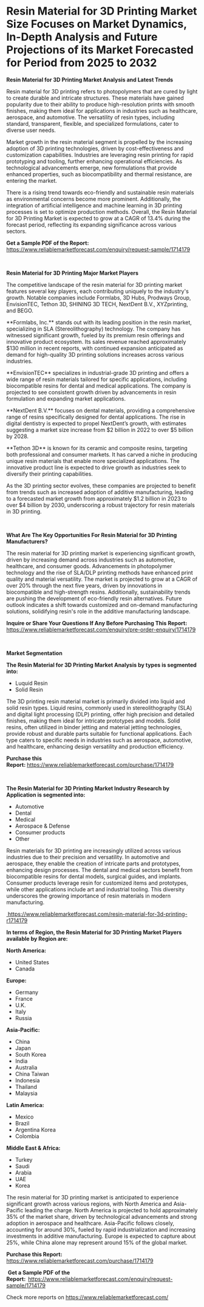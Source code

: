 <p><h1>Resin Material for 3D Printing Market Size Focuses on Market Dynamics, In-Depth Analysis and Future Projections of its Market Forecasted for Period from 2025 to 2032</h1></p><p><strong>Resin Material for 3D Printing Market Analysis and Latest Trends</strong></p>
<p><p>Resin material for 3D printing refers to photopolymers that are cured by light to create durable and intricate structures. These materials have gained popularity due to their ability to produce high-resolution prints with smooth finishes, making them ideal for applications in industries such as healthcare, aerospace, and automotive. The versatility of resin types, including standard, transparent, flexible, and specialized formulations, cater to diverse user needs.</p><p>Market growth in the resin material segment is propelled by the increasing adoption of 3D printing technologies, driven by cost-effectiveness and customization capabilities. Industries are leveraging resin printing for rapid prototyping and tooling, further enhancing operational efficiencies. As technological advancements emerge, new formulations that provide enhanced properties, such as biocompatibility and thermal resistance, are entering the market.</p><p>There is a rising trend towards eco-friendly and sustainable resin materials as environmental concerns become more prominent. Additionally, the integration of artificial intelligence and machine learning in 3D printing processes is set to optimize production methods. Overall, the Resin Material for 3D Printing Market is expected to grow at a CAGR of 13.4% during the forecast period, reflecting its expanding significance across various sectors.</p></p>
<p><strong>Get a Sample PDF of the Report:&nbsp;</strong> <a href="https://www.reliablemarketforecast.com/enquiry/request-sample/1714179?utm_campaign=2439&utm_medium=2&utm_source=Github&utm_content=ia&utm_term=28032025&utm_id=resin-material-for-3d-printing">https://www.reliablemarketforecast.com/enquiry/request-sample/1714179</a></p>
<p>&nbsp;</p>
<p><strong>Resin Material for 3D Printing Major Market Players</strong></p>
<p><p>The competitive landscape of the resin material for 3D printing market features several key players, each contributing uniquely to the industry's growth. Notable companies include Formlabs, 3D Hubs, Prodways Group, EnvisionTEC, Tethon 3D, SHINING 3D TECH, NextDent B.V., XYZprinting, and BEGO.</p><p>**Formlabs, Inc.** stands out with its leading position in the resin market, specializing in SLA (Stereolithography) technology. The company has witnessed significant growth, fueled by its premium resin offerings and innovative product ecosystem. Its sales revenue reached approximately $130 million in recent reports, with continued expansion anticipated as demand for high-quality 3D printing solutions increases across various industries.</p><p>**EnvisionTEC** specializes in industrial-grade 3D printing and offers a wide range of resin materials tailored for specific applications, including biocompatible resins for dental and medical applications. The company is projected to see consistent growth driven by advancements in resin formulation and expanding market applications.</p><p>**NextDent B.V.** focuses on dental materials, providing a comprehensive range of resins specifically designed for dental applications. The rise in digital dentistry is expected to propel NextDent’s growth, with estimates suggesting a market size increase from $2 billion in 2022 to over $5 billion by 2028.</p><p>**Tethon 3D** is known for its ceramic and composite resins, targeting both professional and consumer markets. It has carved a niche in producing unique resin materials that enable more specialized applications. The innovative product line is expected to drive growth as industries seek to diversify their printing capabilities.</p><p>As the 3D printing sector evolves, these companies are projected to benefit from trends such as increased adoption of additive manufacturing, leading to a forecasted market growth from approximately $1.2 billion in 2023 to over $4 billion by 2030, underscoring a robust trajectory for resin materials in 3D printing.</p></p>
<p>&nbsp;</p>
<p><strong>What Are The Key Opportunities For Resin Material for 3D Printing Manufacturers?</strong></p>
<p><p>The resin material for 3D printing market is experiencing significant growth, driven by increasing demand across industries such as automotive, healthcare, and consumer goods. Advancements in photopolymer technology and the rise of SLA/DLP printing methods have enhanced print quality and material versatility. The market is projected to grow at a CAGR of over 20% through the next five years, driven by innovations in biocompatible and high-strength resins. Additionally, sustainability trends are pushing the development of eco-friendly resin alternatives. Future outlook indicates a shift towards customized and on-demand manufacturing solutions, solidifying resin's role in the additive manufacturing landscape.</p></p>
<p><strong>Inquire or Share Your Questions If Any Before Purchasing This Report:</strong> <a href="https://www.reliablemarketforecast.com/enquiry/pre-order-enquiry/1714179?utm_campaign=2439&utm_medium=2&utm_source=Github&utm_content=ia&utm_term=28032025&utm_id=resin-material-for-3d-printing">https://www.reliablemarketforecast.com/enquiry/pre-order-enquiry/1714179</a></p>
<p>&nbsp;</p>
<p><strong>Market Segmentation</strong></p>
<p><strong>The Resin Material for 3D Printing Market Analysis by types is segmented into:</strong></p>
<p><ul><li>Luquid Resin</li><li>Solid Resin</li></ul></p>
<p><p>The 3D printing resin material market is primarily divided into liquid and solid resin types. Liquid resins, commonly used in stereolithography (SLA) and digital light processing (DLP) printing, offer high precision and detailed finishes, making them ideal for intricate prototypes and models. Solid resins, often utilized in binder jetting and material jetting technologies, provide robust and durable parts suitable for functional applications. Each type caters to specific needs in industries such as aerospace, automotive, and healthcare, enhancing design versatility and production efficiency.</p></p>
<p><strong>Purchase this Report:&nbsp;</strong><a href="https://www.reliablemarketforecast.com/purchase/1714179?utm_campaign=2439&utm_medium=2&utm_source=Github&utm_content=ia&utm_term=28032025&utm_id=resin-material-for-3d-printing">https://www.reliablemarketforecast.com/purchase/1714179</a></p>
<p>&nbsp;</p>
<p><strong>The Resin Material for 3D Printing Market Industry Research by Application is segmented into:</strong></p>
<p><ul><li>Automotive</li><li>Dental</li><li>Medical</li><li>Aerospace & Defense</li><li>Consumer products</li><li>Other</li></ul></p>
<p><p>Resin materials for 3D printing are increasingly utilized across various industries due to their precision and versatility. In automotive and aerospace, they enable the creation of intricate parts and prototypes, enhancing design processes. The dental and medical sectors benefit from biocompatible resins for dental models, surgical guides, and implants. Consumer products leverage resin for customized items and prototypes, while other applications include art and industrial tooling. This diversity underscores the growing importance of resin materials in modern manufacturing.</p></p>
<p><a href="https://www.reliablemarketforecast.com/resin-material-for-3d-printing-r1714179?utm_campaign=2439&utm_medium=2&utm_source=Github&utm_content=ia&utm_term=28032025&utm_id=resin-material-for-3d-printing">&nbsp;https://www.reliablemarketforecast.com/resin-material-for-3d-printing-r1714179</a></p>
<p><strong>In terms of Region, the Resin Material for 3D Printing Market Players available by Region are:</strong></p>
<p>
    <p> <strong> North America: </strong>
        <ul>
            <li>United States</li>
            <li>Canada</li>
        </ul>
        </p> 
    <p> <strong> Europe: </strong>
        <ul>
            <li>Germany</li>
            <li>France</li>
            <li>U.K.</li>
            <li>Italy</li>
            <li>Russia</li>
        </ul>
        </p> 
    <p> <strong> Asia-Pacific: </strong>
        <ul>
            <li>China</li>
            <li>Japan</li>
            <li>South Korea</li>
            <li>India</li>
            <li>Australia</li>
            <li>China Taiwan</li>
            <li>Indonesia</li>
            <li>Thailand</li>
            <li>Malaysia</li>
        </ul>
        </p> 
    <p> <strong> Latin America: </strong>
        <ul>
            <li>Mexico</li>
            <li>Brazil</li>
            <li>Argentina Korea</li>
            <li>Colombia</li>
        </ul>
        </p> 
    <p> <strong> Middle East & Africa: </strong>
        <ul>
            <li>Turkey</li>
            <li>Saudi</li>
            <li>Arabia</li>
            <li>UAE</li>
            <li>Korea</li>
        </ul>
    </p>
    </p>
<p><p>The resin material for 3D printing market is anticipated to experience significant growth across various regions, with North America and Asia-Pacific leading the charge. North America is projected to hold approximately 35% of the market share, driven by technological advancements and strong adoption in aerospace and healthcare. Asia-Pacific follows closely, accounting for around 30%, fueled by rapid industrialization and increasing investments in additive manufacturing. Europe is expected to capture about 25%, while China alone may represent around 15% of the global market.</p></p>
<p><strong>Purchase this Report: </strong><a href="https://www.reliablemarketforecast.com/purchase/1714179?utm_campaign=2439&utm_medium=2&utm_source=Github&utm_content=ia&utm_term=28032025&utm_id=resin-material-for-3d-printing">https://www.reliablemarketforecast.com/purchase/1714179</a></p>
<p>&nbsp;<strong>Get a Sample PDF of the Report:&nbsp;&nbsp;</strong><a href="https://www.reliablemarketforecast.com/enquiry/request-sample/1714179?utm_campaign=2439&utm_medium=2&utm_source=Github&utm_content=ia&utm_term=28032025&utm_id=resin-material-for-3d-printing">https://www.reliablemarketforecast.com/enquiry/request-sample/1714179</a></p>
<p><strong></strong></p>
<p>Check more reports on <a href="https://www.reliablemarketforecast.com/?utm_campaign=2439&utm_medium=2&utm_source=Github&utm_content=ia&utm_term=28032025&utm_id=resin-material-for-3d-printing">https://www.reliablemarketforecast.com/</a></p>